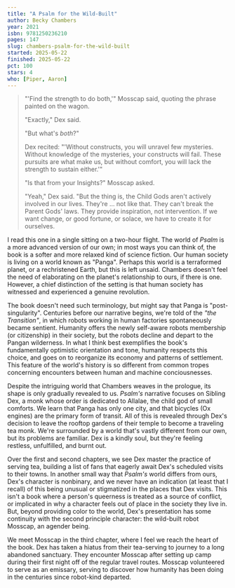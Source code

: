 ```yaml
---
title: "A Psalm for the Wild-Built"
author: Becky Chambers
year: 2021
isbn: 9781250236210
pages: 147
slug: chambers-psalm-for-the-wild-built
started: 2025-05-22
finished: 2025-05-22
pct: 100
stars: 4
who: [Piper, Aaron]
---
```


> "'Find the strength to do both,'" Mosscap said, quoting the phrase painted on the wagon.
> 
> "Exactly," Dex said.
> 
> "But what's _both_?"
> 
> Dex recited: "'Without constructs, you will unravel few mysteries. Without knowledge of the mysteries, your constructs will fail. These pursuits are what make us, but without comfort, you will lack the strength to sustain either.'"
> 
> "Is that from your Insights?" Mosscap asked.
> 
> "Yeah," Dex said. "But the thing is, the Child Gods aren't actively involved in our lives. They're ... not like that. They can't break the Parent Gods' laws. They provide inspiration, not intervention. If we want change, or good fortune, or solace, we have to create it for ourselves.

I read this one in a single sitting on a two-hour flight. The world of _Psalm_ is a more advanced version of our own; in most ways you can think of, the book is a softer and more relaxed kind of science fiction. Our human society is living on a world known as "Panga". Perhaps this world is a terraformed planet, or a rechristened Earth, but this is left unsaid. Chambers doesn't feel the need of elaborating on the planet's relationship to ours, if there is one. However, a chief distinction of the setting is that human society has witnessed and experienced a genuine revolution.

The book doesn't need such terminology, but might say that Panga is "post-singularity". Centuries before our narrative begins, we're told of the _"the Transition"_, in which robots working in human factories spontaneously became sentient. Humanity offers the newly self-aware robots membership (or citizenship) in their society, but the robots decline and depart to the Pangan wilderness. In what I think best exemplifies the book's fundamentally optimistic orientation and tone, humanity respects this choice, and goes on to reorganize its economy and patterns of settlement. This feature of the world's history is so different from common tropes concerning encounters between human and machine conciousnesses.

Despite the intriguing world that Chambers weaves in the prologue, its shape is only gradually revealed to us. _Psalm's_ narrative focuses on Sibling Dex, a monk whose order is dedicated to Allalae, the child god of small comforts. We learn that Panga has only one city, and that bicycles (Ox engines) are the primary form of transit. All of this is revealed through Dex's decision to leave the rooftop gardens of their temple to become a traveling tea monk. We're surrounded by a world that's vastly different from our own, but its problems are familiar. Dex is a kindly soul, but they're feeling restless, unfulfilled, and burnt out.

Over the first and second chapters, we see Dex master the practice of serving tea, building a list of fans that eagerly await Dex's scheduled visits to their towns. In another small way that _Psalm's_ world differs from ours, Dex's character is nonbinary, and we never have an indication (at least that I recall) of this being unusual or stigmatized in the places that Dex visits. This isn't a book where a person's queerness is treated as a source of conflict, or implicated in why a character feels out of place in the society they live in. But, beyond providing color to the world, Dex's presentation has some continuity with the second principle character: the wild-built robot Mosscap, an agender being.

We meet Mosscap in the third chapter, where I feel we reach the heart of the book. Dex has taken a hiatus from their tea-serving to journey to a long abandoned sanctuary. They encounter Mosscap after setting up camp during their first night off of the regular travel routes. Mosscap volunteered to serve as an emissary, serving to discover how humanity has been doing in the centuries since robot-kind departed.
